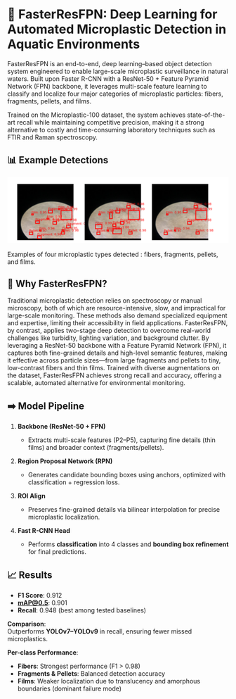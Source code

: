 # 🔬 FasterResFPN: Deep Learning for Automated Microplastic Detection in Aquatic Environments

FasterResFPN is an end-to-end, deep learning–based object detection system engineered to enable large-scale microplastic surveillance in natural waters. Built upon Faster R-CNN with a ResNet-50 + Feature Pyramid Network (FPN) backbone, it leverages multi-scale feature learning to classify and localize four major categories of microplastic particles: fibers, fragments, pellets, and films.

Trained on the Microplastic-100 dataset, the system achieves state-of-the-art recall while maintaining competitive precision, making it a strong alternative to costly and time-consuming laboratory techniques such as FTIR and Raman spectroscopy.

## 📊 Example Detections

<p align="center">
  <img src="microplastic_detected.PNG" alt="Examples of detected microplastic types : fibers, fragments, pellets, and films." width="800"/>
</p>

Examples of four microplastic types detected : fibers, fragments, pellets, and films.
## 🚀 Why FasterResFPN?
Traditional microplastic detection relies on spectroscopy or manual microscopy, both of which are resource-intensive, slow, and impractical for large-scale monitoring. These methods also demand specialized equipment and expertise, limiting their accessibility in field applications. FasterResFPN, by contrast, applies two-stage deep detection to overcome real-world challenges like turbidity, lighting variation, and background clutter. By leveraging a ResNet-50 backbone with a Feature Pyramid Network (FPN), it captures both fine-grained details and high-level semantic features, making it effective across particle sizes—from large fragments and pellets to tiny, low-contrast fibers and thin films. Trained with diverse augmentations on the dataset, FasterResFPN achieves strong recall and accuracy, offering a scalable, automated alternative for environmental monitoring.

## ➡️ Model Pipeline

1. **Backbone (ResNet-50 + FPN)**  
   - Extracts multi-scale features (P2–P5), capturing fine details (thin films) and broader context (fragments/pellets).

2. **Region Proposal Network (RPN)**  
   - Generates candidate bounding boxes using anchors, optimized with classification + regression loss.

3. **ROI Align**  
   - Preserves fine-grained details via bilinear interpolation for precise microplastic localization.

4. **Fast R-CNN Head**  
   - Performs **classification** into 4 classes and **bounding box refinement** for final predictions.

## 📈 Results

- **F1 Score**: 0.912  
- **mAP@0.5**: 0.901  
- **Recall**: 0.948 (best among tested baselines)  

**Comparison**:  
Outperforms **YOLOv7–YOLOv9** in recall, ensuring fewer missed microplastics.

**Per-class Performance**:  
- **Fibers**: Strongest performance (F1 > 0.98)  
- **Fragments & Pellets**: Balanced detection accuracy  
- **Films**: Weaker localization due to translucency and amorphous boundaries (dominant failure mode)  

